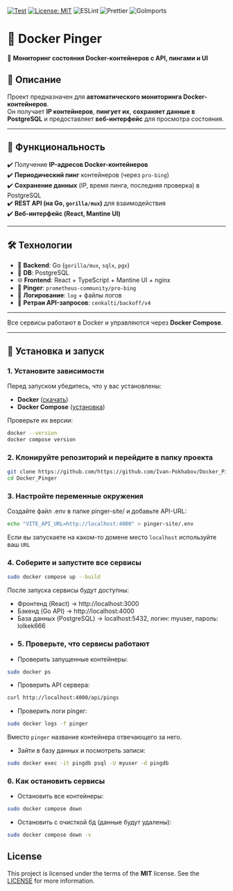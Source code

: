 <a href="https://github.com/Ivan-Pokhabov/Docker_Pinger/actions"><img alt="Test" src="https://github.com/Ivan-Pokhabov/Docker_Pinger/actions/workflows/ci.yaml/badge.svg"></a>
[![License: MIT](https://img.shields.io/badge/License-MIT-blue.svg)](https://opensource.org/licenses/MIT)
![ESLint](https://img.shields.io/badge/ESLint-enabled-brightgreen?logo=eslint&logoColor=white)
![Prettier](https://img.shields.io/badge/Prettier-code--formatted-blue?logo=prettier&logoColor=white)
![GoImports](https://img.shields.io/badge/GoImports-formatted-blue?logo=go&logoColor=white)

# 🐳 Docker Pinger
📡 **Мониторинг состояния Docker-контейнеров с API, пингами и UI**  

## 📌 Описание  
Проект предназначен для **автоматического мониторинга Docker-контейнеров**.  
Он получает **IP контейнеров**, **пингует их**, **сохраняет данные в PostgreSQL** и предоставляет **веб-интерфейс** для просмотра состояния.  

---

## 🚀 Функциональность  
✔️ Получение **IP-адресов Docker-контейнеров**  
✔️ **Периодический пинг** контейнеров (через `pro-bing`)  
✔️ **Сохранение данных** (IP, время пинга, последняя проверка) в PostgreSQL  
✔️ **REST API (на Go, `gorilla/mux`)** для взаимодействия  
✔️ **Веб-интерфейс (React, Mantine UI)**  

---

## 🛠 Технологии  
- 🐹 **Backend**: Go (`gorilla/mux`, `sqlx`, `pgx`)  
- 🐳 **DB**: PostgreSQL  
- 🌐 **Frontend**: React + TypeScript + Mantine UI + nginx
- 📡 **Pinger**: `prometheus-community/pro-bing`  
- 🔄 **Логирование**: `log` + файлы логов  
- 🔄 **Ретраи API-запросов**: `cenkalti/backoff/v4`  

---

Все сервисы работают в Docker и управляются через **Docker Compose**.

---

## 🔧 Установка и запуск

### 1. Установите зависимости
Перед запуском убедитесь, что у вас установлены:
- **Docker** ([скачать](https://docs.docker.com/get-docker/))
- **Docker Compose** ([установка](https://docs.docker.com/compose/install/))

Проверьте их версии:
```sh
docker --version
docker compose version
```
### 2. Клонируйте репозиторий и перейдите в папку проекта
```sh
git clone https://github.com/https://github.com/Ivan-Pokhabov/Docker_Pinger
cd Docker_Pinger
```
### 3. Настройте переменные окружения
Создайте файл .env в папке pinger-site/ и добавьте API-URL:
```sh
echo "VITE_API_URL=http://localhost:4000" > pinger-site/.env
```
Если вы запускаете на каком-то домене место `localhost` используйте ваш `URL`
### 4. Соберите и запустите все сервисы
```sh
sudo docker compose up --build
```
После запуска сервисы будут доступны:

- Фронтенд (React) → http://localhost:3000
- Бэкенд (Go API) → http://localhost:4000
- База данных (PostgreSQL) → localhost:5432, логин: myuser, пароль: lolkek666
- ### 5. Проверьте, что сервисы работают
- Проверить запущенные контейнеры:
```sh
sudo docker ps
```
- Проверить API сервера:
```sh
curl http://localhost:4000/api/pings
```
- Проверить логи pinger:
```sh
sudo docker logs -f pinger
```
Вместо `pinger` название контейнера отвечающего за него.
- Зайти в базу данных и посмотреть записи:
```sh
sudo docker exec -it pingdb psql -U myuser -d pingdb
```
### 6. Как остановить сервисы
- Остановить все контейнеры:
```sh
sudo docker compose down
```
- Остановить с очисткой бд (данные будут удалены):
```sh
sudo docker compose down -v
```
## License

This project is licensed under the terms of the **MIT** license. See the [LICENSE](LICENSE) for more information.
